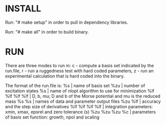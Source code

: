 INSTALL
=======================================
Run:
    "# make setup"
in order to pull in dependency libraries.

Run:
    "# make all"
in order to build binary.


RUN
=======================================
There are three modes to run in: c - compute a basis set indicated by
the run.file, r - run a ruggedness test with hard coded parameters, z -
run an experimental calculation that is hard coded into the binary.

The format of the run.file is:
%s               | name of basis set
%zu              | number of excitation states
%s               | name of nlopt algorithm to use for minimization
%lf %lf %lf %lf  | D, b, mu; D and b of the Morse potential and mu is the reduced mass
%s %s            | names of data and parameter output files
%zu %lf          | accuracy and the step size of derivatives
%lf %lf %lf %lf  | integration parameters: xmin, xmax, epsrel and zero tolerance (s)
%zu %zu %zu %c   | parameters of basis set function: growth, npol and scaling
